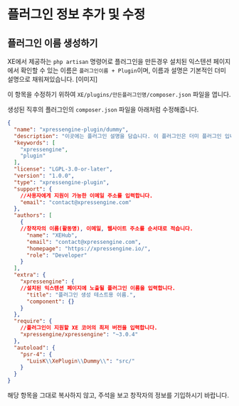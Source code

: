 # 플러그인 정보 추가 및 수정
## 플러그인 이름 생성하기

XE에서 제공하는 `php artisan` 명령어로 플러그인을 만든경우 설치된 익스텐션 페이지에서 확인할 수 있는 이름은 `플러그인이름 + Plugin`이며, 이름과 설명은 기본적인 더미 설명으로 채워져있습니다.
[이미지]

이 항목을 수정하기 위하여 `XE/plugins/만든플러그인명/composer.json` 파일을 엽니다.

생성된 직후의 플러그인의 `composer.json` 파일을 아래처럼 수정해줍니다.

```json
{
  "name": "xpressengine-plugin/dummy",
  "description": "이곳에는 플러그인 설명을 담습니다. 이 플러그인은 더미 플러그인 입니다.",
  "keywords": [
    "xpressengine",
    "plugin"
  ],
  "license": "LGPL-3.0-or-later",
  "version": "1.0.0",
  "type": "xpressengine-plugin",
  "support": {
    //사용자에게 지원이 가능한 이메일 주소를 입력합니다.
    "email": "contact@xpressengine.com"
  },
  "authors": [
    {
    //창작자의 이름(활동명), 이메일, 웹사이트 주소를 순서대로 적습니다.
      "name": "XEHub",
      "email": "contact@xpressengine.com",
      "homepage": "https://xpressengine.io/",
      "role": "Developer"
    }
  ],
  "extra": {
    "xpressengine": {
    //설치된 익스텐션 페이지에 노출될 플러그인 이름을 입력합니다.
      "title": "플러그인 생성 테스트용 이름.",
      "component": {}
    }
  },
  "require": {
    //플러그인이 지원할 XE 코어의 최저 버전을 입력합니다.
    "xpressengine/xpressengine": "~3.0.4"
  },
  "autoload": {
    "psr-4": {
      "LuisK\\XePlugin\\Dummy\\": "src/"
    }
  }
}
```

해당 항목을 그대로 복사하지 않고, 주석을 보고 창작자의 정보를 기입하시기 바랍니다.

